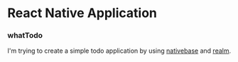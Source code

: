 # React Native Application
### whatTodo

I'm trying to create a simple todo application by using [nativebase](https://nativebase.io/) and [realm](https://realm.io/).
